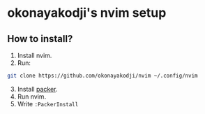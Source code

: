 # okonayakodji's nvim setup

## How to install?
1. Install nvim.
2. Run:
```bash
git clone https://github.com/okonayakodji/nvim ~/.config/nvim
```
3. Install [packer](https://github.com/wbthomason/packer.nvim).
4. Run nvim.
5. Write `:PackerInstall`

